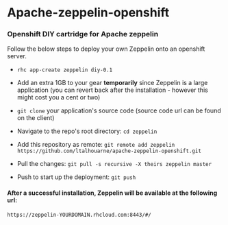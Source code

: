 # Apache-zeppelin-openshift

### Openshift DIY cartridge for Apache zeppelin

Follow the below steps to deploy your own Zeppelin onto an openshift server.

* ```rhc app-create zeppelin diy-0.1```

* Add an extra 1GB to your gear **temporarily** since Zeppelin is a large application (you can revert back after the installation - however this might cost you a cent or two)

* ```git clone``` your application's source code (source code url can be found on the client)

* Navigate to the repo's root directory: ```cd zeppelin```
* Add this repository as remote: ```git remote add zeppelin https://github.com/ltalhouarne/apache-zeppelin-openshift.git```
* Pull the changes: ```git pull -s recursive -X theirs zeppelin master```
* Push to start up the deployment: ```git push```
  
#### After a successful installation, Zeppelin will be available at the following url:

  ```
  https://zeppelin-YOURDOMAIN.rhcloud.com:8443/#/
  ```

